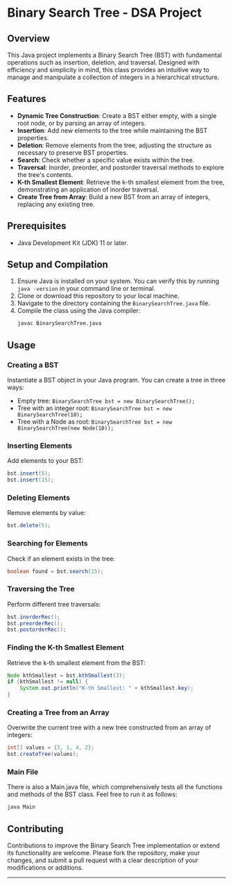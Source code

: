 # Binary Search Tree - DSA Project

## Overview
This Java project implements a Binary Search Tree (BST) with fundamental operations such as insertion, deletion, and traversal. Designed with efficiency and simplicity in mind, this class provides an intuitive way to manage and manipulate a collection of integers in a hierarchical structure.

## Features
- **Dynamic Tree Construction**: Create a BST either empty, with a single root node, or by parsing an array of integers.
- **Insertion**: Add new elements to the tree while maintaining the BST properties.
- **Deletion**: Remove elements from the tree, adjusting the structure as necessary to preserve BST properties.
- **Search**: Check whether a specific value exists within the tree.
- **Traversal**: Inorder, preorder, and postorder traversal methods to explore the tree's contents.
- **K-th Smallest Element**: Retrieve the k-th smallest element from the tree, demonstrating an application of inorder traversal.
- **Create Tree from Array**: Build a new BST from an array of integers, replacing any existing tree.

## Prerequisites
- Java Development Kit (JDK) 11 or later.

## Setup and Compilation
1. Ensure Java is installed on your system. You can verify this by running `java -version` in your command line or terminal.
2. Clone or download this repository to your local machine.
3. Navigate to the directory containing the `BinarySearchTree.java` file.
4. Compile the class using the Java compiler:
   ```bash
   javac BinarySearchTree.java
   ```

## Usage
### Creating a BST
Instantiate a BST object in your Java program. You can create a tree in three ways:
- Empty tree: `BinarySearchTree bst = new BinarySearchTree();`
- Tree with an integer root: `BinarySearchTree bst = new BinarySearchTree(10);`
- Tree with a Node as root: `BinarySearchTree bst = new BinarySearchTree(new Node(10));`

### Inserting Elements
Add elements to your BST:
```java
bst.insert(5);
bst.insert(15);
```

### Deleting Elements
Remove elements by value:
```java
bst.delete(5);
```

### Searching for Elements
Check if an element exists in the tree:
```java
boolean found = bst.search(15);
```

### Traversing the Tree
Perform different tree traversals:
```java
bst.inorderRec();
bst.preorderRec();
bst.postorderRec();
```

### Finding the K-th Smallest Element
Retrieve the k-th smallest element from the BST:
```java
Node kthSmallest = bst.kthSmallest(3);
if (kthSmallest != null) {
    System.out.println("K-th Smallest: " + kthSmallest.key);
}
```

### Creating a Tree from an Array
Overwrite the current tree with a new tree constructed from an array of integers:
```java
int[] values = {3, 1, 4, 2};
bst.createTree(values);
```

### Main File
There is also a Main.java file, which comprehensively tests all the functions and methods of the BST class. Feel free to run it as follows:
```bash
java Main
```

## Contributing
Contributions to improve the Binary Search Tree implementation or extend its functionality are welcome. Please fork the repository, make your changes, and submit a pull request with a clear description of your modifications or additions.

---
